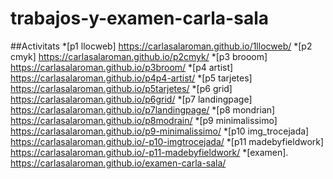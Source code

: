 # trabajos-y-examen-carla-sala
##Activitats
*[p1 llocweb]       https://carlasalaroman.github.io/1llocweb/
*[p2 cmyk]          https://carlasalaroman.github.io/p2cmyk/
*[p3 brooom]        https://carlasalaroman.github.io/p3broom/ 
*[p4 artist]        https://carlasalaroman.github.io/p4p4-artist/
*[p5 tarjetes]      https://carlasalaroman.github.io/p5tarjetes/
*[p6 grid]          https://carlasalaroman.github.io/p6grid/
*[p7 landingpage]   https://carlasalaroman.github.io/p7landingpage/
*[p8 mondrian]      https://carlasalaroman.github.io/p8modrain/
*[p9 minimalissimo]    https://carlasalaroman.github.io/p9-minimalissimo/
*[p10 img_trocejada]   https://carlasalaroman.github.io/-p10-imgtrocejada/
*[p11 madebyfieldwork] https://carlasalaroman.github.io/-p11-madebyfieldwork/
*[examen].    https://carlasalaroman.github.io/examen-carla-sala/           
